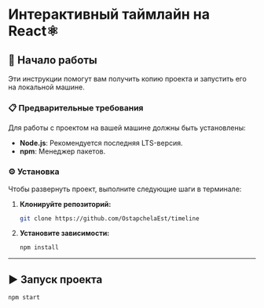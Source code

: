 # Интерактивный таймлайн на React⚛️

## 🚀 Начало работы

Эти инструкции помогут вам получить копию проекта и запустить его на локальной машине.

### 📋 Предварительные требования

Для работы с проектом на вашей машине должны быть установлены:

* **Node.js**: Рекомендуется последняя LTS-версия.
* **npm**: Менеджер пакетов.

### ⚙️ Установка

Чтобы развернуть проект, выполните следующие шаги в терминале:

1.  **Клонируйте репозиторий:**

    ```bash
    git clone https://github.com/OstapchelaEst/timeline
    ```

2.  **Установите зависимости:**

    ```bash
    npm install
    ```

---

## ▶️ Запуск проекта 

```bash
npm start
